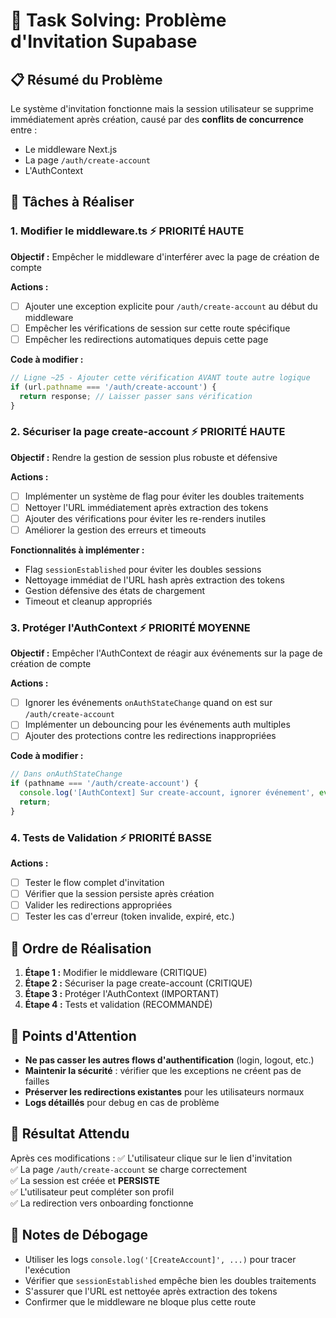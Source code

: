 # 🔧 Task Solving: Problème d'Invitation Supabase

## 📋 Résumé du Problème

Le système d'invitation fonctionne mais la session utilisateur se supprime immédiatement après création, causé par des **conflits de concurrence** entre :
- Le middleware Next.js
- La page `/auth/create-account`
- L'AuthContext

## 🎯 Tâches à Réaliser

### 1. **Modifier le middleware.ts** ⚡ PRIORITÉ HAUTE

**Objectif :** Empêcher le middleware d'interférer avec la page de création de compte

**Actions :**
- [ ] Ajouter une exception explicite pour `/auth/create-account` au début du middleware
- [ ] Empêcher les vérifications de session sur cette route spécifique
- [ ] Empêcher les redirections automatiques depuis cette page

**Code à modifier :**
```typescript
// Ligne ~25 - Ajouter cette vérification AVANT toute autre logique
if (url.pathname === '/auth/create-account') {
  return response; // Laisser passer sans vérification
}
```

### 2. **Sécuriser la page create-account** ⚡ PRIORITÉ HAUTE

**Objectif :** Rendre la gestion de session plus robuste et défensive

**Actions :**
- [ ] Implémenter un système de flag pour éviter les doubles traitements
- [ ] Nettoyer l'URL immédiatement après extraction des tokens
- [ ] Ajouter des vérifications pour éviter les re-renders inutiles
- [ ] Améliorer la gestion des erreurs et timeouts

**Fonctionnalités à implémenter :**
- Flag `sessionEstablished` pour éviter les doubles sessions
- Nettoyage immédiat de l'URL hash après extraction des tokens
- Gestion défensive des états de chargement
- Timeout et cleanup appropriés

### 3. **Protéger l'AuthContext** ⚡ PRIORITÉ MOYENNE

**Objectif :** Empêcher l'AuthContext de réagir aux événements sur la page de création de compte

**Actions :**
- [ ] Ignorer les événements `onAuthStateChange` quand on est sur `/auth/create-account`
- [ ] Implémenter un debouncing pour les événements auth multiples
- [ ] Ajouter des protections contre les redirections inappropriées

**Code à modifier :**
```typescript
// Dans onAuthStateChange
if (pathname === '/auth/create-account') {
  console.log('[AuthContext] Sur create-account, ignorer événement', event);
  return;
}
```

### 4. **Tests de Validation** ⚡ PRIORITÉ BASSE

**Actions :**
- [ ] Tester le flow complet d'invitation
- [ ] Vérifier que la session persiste après création
- [ ] Valider les redirections appropriées
- [ ] Tester les cas d'erreur (token invalide, expiré, etc.)

## 🔄 Ordre de Réalisation

1. **Étape 1 :** Modifier le middleware (CRITIQUE)
2. **Étape 2 :** Sécuriser la page create-account (CRITIQUE)  
3. **Étape 3 :** Protéger l'AuthContext (IMPORTANT)
4. **Étape 4 :** Tests et validation (RECOMMANDÉ)

## 🚨 Points d'Attention

- **Ne pas casser les autres flows d'authentification** (login, logout, etc.)
- **Maintenir la sécurité** : vérifier que les exceptions ne créent pas de failles
- **Préserver les redirections existantes** pour les utilisateurs normaux
- **Logs détaillés** pour debug en cas de problème

## 🎯 Résultat Attendu

Après ces modifications :
✅ L'utilisateur clique sur le lien d'invitation  
✅ La page `/auth/create-account` se charge correctement  
✅ La session est créée et **PERSISTE**  
✅ L'utilisateur peut compléter son profil  
✅ La redirection vers onboarding fonctionne  

## 📝 Notes de Débogage

- Utiliser les logs `console.log('[CreateAccount]', ...)` pour tracer l'exécution
- Vérifier que `sessionEstablished` empêche bien les doubles traitements
- S'assurer que l'URL est nettoyée après extraction des tokens
- Confirmer que le middleware ne bloque plus cette route